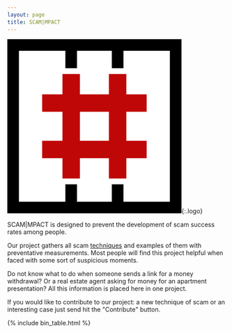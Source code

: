 ```yaml
---
layout: page
title: SCAM|MPACT
---
```


![logo](/assets/logo.png){:.logo}

SCAM|MPACT is designed to prevent the development of scam success rates among people. 

Our project gathers all scam [techniques](/techniques/) and examples of them with preventative measurements. Most people will find this project helpful when faced with some sort of suspicious moments. 

Do not know what to do when someone sends a link for a money withdrawal? Or a real estate agent asking for money for an apartment presentation? All this information is placed here in one project.

If you would like to contribute to our project: a new technique of scam or an interesting case just send hit the "Contribute" button.

[functions]: /functions/
[LOLBAS]: https://lolbas-project.github.io/
[collaborative]: https://github.com/GTFOBins/GTFOBins.github.io/graphs/contributors
[contribute]: /contribute/
[norbemi]: https://twitter.com/norbemi
[cyrus_and]: https://twitter.com/cyrus_and

{% include bin_table.html %}
